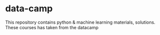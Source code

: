 # data-camp
This repository contains python &amp; machine learning materials, solutions. These courses has taken from the datacamp
